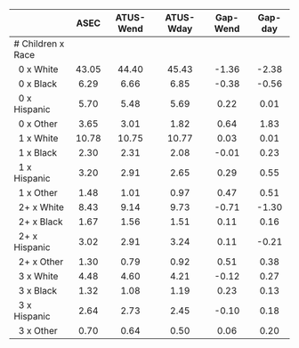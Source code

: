 
|                      |         ASEC |    ATUS-Wend |    ATUS-Wday |     Gap-Wend |      Gap-day |
| -------------------- | :----------: | :----------: | :----------: | :----------: | :----------: |
| # Children x Race    |              |              |              |              |              |
| &nbsp;&nbsp;0 x White |        43.05 |        44.40 |        45.43 |        -1.36 |        -2.38 |
| &nbsp;&nbsp;0 x Black |         6.29 |         6.66 |         6.85 |        -0.38 |        -0.56 |
| &nbsp;&nbsp;0 x Hispanic |         5.70 |         5.48 |         5.69 |         0.22 |         0.01 |
| &nbsp;&nbsp;0 x Other |         3.65 |         3.01 |         1.82 |         0.64 |         1.83 |
| &nbsp;&nbsp;1 x White |        10.78 |        10.75 |        10.77 |         0.03 |         0.01 |
| &nbsp;&nbsp;1 x Black |         2.30 |         2.31 |         2.08 |        -0.01 |         0.23 |
| &nbsp;&nbsp;1 x Hispanic |         3.20 |         2.91 |         2.65 |         0.29 |         0.55 |
| &nbsp;&nbsp;1 x Other |         1.48 |         1.01 |         0.97 |         0.47 |         0.51 |
| &nbsp;&nbsp;2+ x White |         8.43 |         9.14 |         9.73 |        -0.71 |        -1.30 |
| &nbsp;&nbsp;2+ x Black |         1.67 |         1.56 |         1.51 |         0.11 |         0.16 |
| &nbsp;&nbsp;2+ x Hispanic |         3.02 |         2.91 |         3.24 |         0.11 |        -0.21 |
| &nbsp;&nbsp;2+ x Other |         1.30 |         0.79 |         0.92 |         0.51 |         0.38 |
| &nbsp;&nbsp;3 x White |         4.48 |         4.60 |         4.21 |        -0.12 |         0.27 |
| &nbsp;&nbsp;3 x Black |         1.32 |         1.08 |         1.19 |         0.23 |         0.13 |
| &nbsp;&nbsp;3 x Hispanic |         2.64 |         2.73 |         2.45 |        -0.10 |         0.18 |
| &nbsp;&nbsp;3 x Other |         0.70 |         0.64 |         0.50 |         0.06 |         0.20 |

